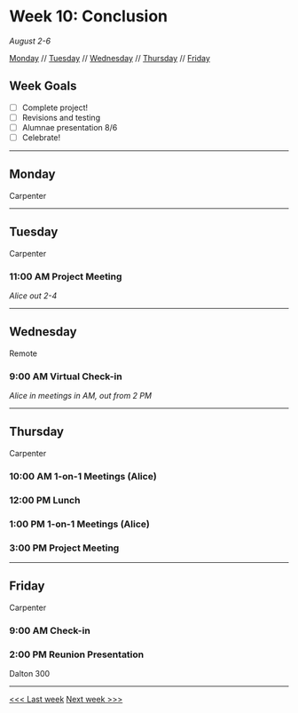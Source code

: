 # Week 10: Conclusion

*August 2-6*

[Monday](#monday) // [Tuesday](#tuesday) // [Wednesday](#wednesday) // [Thursday](#thursday) // [Friday](#friday)

## Week Goals
- [ ] Complete project!
- [ ] Revisions and testing
- [ ] Alumnae presentation 8/6
- [ ] Celebrate!

---

## Monday
Carpenter

---

## Tuesday
Carpenter

### 11:00 AM  Project Meeting

*Alice out 2-4*

---

## Wednesday
Remote

### 9:00 AM Virtual Check-in

*Alice in meetings in AM, out from 2 PM*

---

## Thursday
Carpenter

### 10:00 AM 1-on-1 Meetings (Alice)

### 12:00 PM  Lunch

### 1:00 PM  1-on-1 Meetings (Alice)

### 3:00 PM  Project Meeting 

---

## Friday
Carpenter

### 9:00 AM  Check-in

### 2:00 PM  Reunion Presentation
Dalton 300

---

[<<< Last week](/02-webdev.md) [Next week >>>]()
